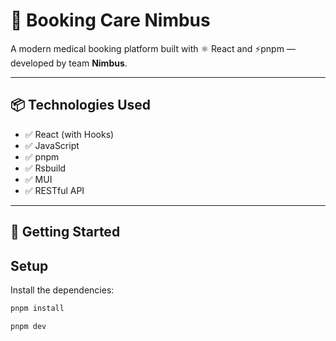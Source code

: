 # 🌟 Booking Care Nimbus

A modern medical booking platform built with ⚛️ React and ⚡️pnpm — developed by team **Nimbus**.

---

## 📦 Technologies Used

- ✅ React (with Hooks)
- ✅ JavaScript
- ✅ pnpm
- ✅ Rsbuild 
- ✅ MUI
- ✅ RESTful API

---

## 🚀 Getting Started
## Setup

Install the dependencies:

```bash
pnpm install
```
```bash
pnpm dev
```
